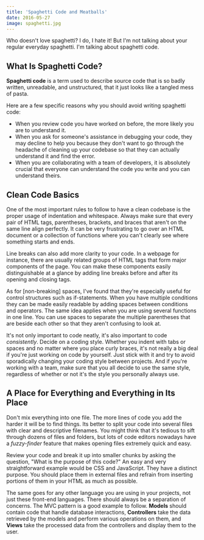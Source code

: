 ```yaml
---
title: 'Spaghetti Code and Meatballs'
date: 2016-05-27
image: spaghetti.jpg
---
```

Who doesn't love spaghetti? I do, I hate it! But I'm not talking about your regular everyday spaghetti. I'm talking about spaghetti code.

## What Is Spaghetti Code?

**Spaghetti code** is a term used to describe source code that is so badly written, unreadable, and unstructured, that it just looks like a tangled mess of pasta.

Here are a few specific reasons why you should avoid writing spaghetti code:

- When you review code you have worked on before, the more likely you are to understand it.
- When you ask for someone's assistance in debugging your code, they may decline to help you because they don't want to go through the headache of cleaning up your codebase so that they can actually understand it and find the error.
- When you are collaborating with a team of developers, it is absolutely crucial that everyone can understand the code you write and you can understand theirs.

## Clean Code Basics

One of the most important rules to follow to have a clean codebase is the proper usage of indentation and whitespace. Always make sure that every pair of HTML tags, parentheses, brackets, and braces that aren't on the same line align perfectly. It can be very frustrating to go over an HTML document or a collection of functions where you can't clearly see where something starts and ends.

Line breaks can also add more clarity to your code. In a webpage for instance, there are usually related groups of HTML tags that form major components of the page. You can make these components easily distinguishable at a glance by adding line breaks before and after its opening and closing tags.

As for [non-breaking] spaces, I've found that they're especially useful for control structures such as if-statements. When you have multiple conditions they can be made easily readable by adding spaces between conditions and operators. The same idea applies when you are using several functions in one line. You can use spaces to separate the multiple parentheses that are beside each other so that they aren't confusing to look at.

It's not only important to code neatly, it's also important to code *consistently*. Decide on a coding style. Whether you indent with tabs or spaces and no matter where you place curly braces, it's not really a big deal if you're just working on code by yourself. Just stick with it and try to avoid sporadically changing your coding style between projects. And if you're working with a team, make sure that you all decide to use the same style, regardless of whether or not it's the style you personally always use.

## A Place for Everything and Everything in Its Place

Don't mix everything into one file. The more lines of code you add the harder it will be to find things. Its better to split your code into several files with clear and descriptive filenames. You might think that it's tedious to sift through dozens of files and folders, but lots of code editors nowadays have a *fuzzy-finder* feature that makes opening files extremely quick and easy.

Review your code and break it up into smaller chunks by asking the question, "What is the purpose of this code?" An easy and very straightforward example would be CSS and JavaScript. They have a distinct purpose. You should place them in external files and refrain from inserting portions of them in your HTML as much as possible.

The same goes for any other language you are using in your projects, not just these front-end languages. There should always be a separation of concerns. The MVC pattern is a good example to follow. **Models** should contain code that handle database interactions, **Controllers** take the data retrieved by the models and perform various operations on them, and **Views** take the processed data from the controllers and display them to the user.
